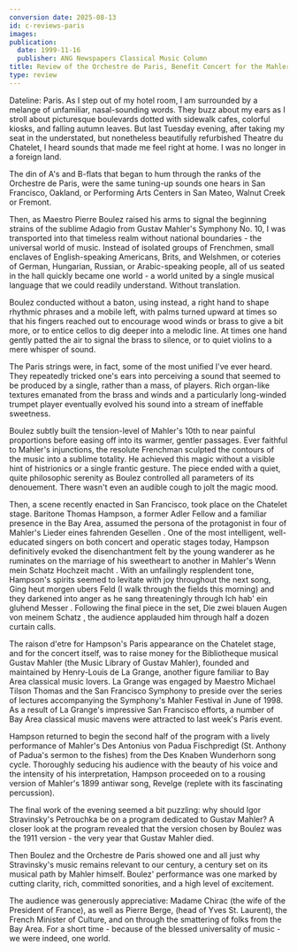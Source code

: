 ```yaml
---
conversion date: 2025-08-13
id: c-reviews-paris
images:
publication:
  date: 1999-11-16
  publisher: ANG Newspapers Classical Music Column
title: Review of the Orchestre de Paris, Benefit Concert for the Mahler Library
type: review
---
```


Dateline: Paris. As I step out of my hotel room, I am surrounded by a melange of unfamiliar, nasal-sounding words. They buzz about my ears as I stroll about picturesque boulevards dotted with sidewalk cafes, colorful kiosks, and falling autumn leaves. But last Tuesday evening, after taking my seat in the understated, but nonetheless beautifully refurbished Theatre du Chatelet, I heard sounds that made me feel right at home. I was no longer in a foreign land.

The din of A's and B-flats that began to hum through the ranks of the Orchestre de Paris, were the same tuning-up sounds one hears in San Francisco, Oakland, or Performing Arts Centers in San Mateo, Walnut Creek or Fremont.

Then, as Maestro Pierre Boulez raised his arms to signal the beginning strains of the sublime Adagio from Gustav Mahler's Symphony No. 10, I was transported into that timeless realm without national boundaries - the universal world of music. Instead of isolated groups of Frenchmen, small enclaves of English-speaking Americans, Brits, and Welshmen, or coteries of German, Hungarian, Russian, or Arabic-speaking people, all of us seated in the hall quickly became one world - a world united by a single musical language that we could readily understand. Without translation.

Boulez conducted without a baton, using instead, a right hand to shape rhythmic phrases and a mobile left, with palms turned upward at times so that his fingers reached out to encourage wood winds or brass to give a bit more, or to entice cellos to dig deeper into a melodic line. At times one hand gently patted the air to signal the brass to silence, or to quiet violins to a mere whisper of sound.

The Paris strings were, in fact, some of the most unified I've ever heard. They repeatedly tricked one's ears into perceiving a sound that seemed to be produced by a single, rather than a mass, of players. Rich organ-like textures emanated from the brass and winds and a particularly long-winded trumpet player eventually evolved his sound into a stream of ineffable sweetness.

Boulez subtly built the tension-level of Mahler's 10th to near painful proportions before easing off into its warmer, gentler passages. Ever faithful to Mahler's injunctions, the resolute Frenchman sculpted the contours of the music into a sublime totality. He achieved this magic without a visible hint of histrionics or a single frantic gesture. The piece ended with a quiet, quite philosophic serenity as Boulez controlled all parameters of its denouement. There wasn't even an audible cough to jolt the magic mood.

Then, a scene recently enacted in San Francisco, took place on the Chatelet stage. Baritone Thomas Hampson, a former Adler Fellow and a familiar presence in the Bay Area, assumed the persona of the protagonist in four of Mahler's  Lieder eines fahrenden Gesellen . One of the most intelligent, well-educated singers on both concert and operatic stages today, Hampson definitively evoked the disenchantment felt by the young wanderer as he ruminates on the marriage of his sweetheart to another in Mahler's  Wenn mein Schatz Hochzeit macht . With an unfailingly resplendent tone, Hampson's spirits seemed to levitate with joy throughout the next song,  Ging heut morgen ubers Feld  (I walk through the fields this morning) and they darkened into anger as he sang threateningly through  Ich hab' ein gluhend Messer . Following the final piece in the set,  Die zwei blauen Augen von meinem Schatz , the audience applauded him through half a dozen curtain calls.

The raison d'etre for Hampson's Paris appearance on the Chatelet stage, and for the concert itself, was to raise money for the Bibliotheque musical Gustav Mahler (the Music Library of Gustav Mahler), founded and maintained by Henry-Louis de La Grange, another figure familiar to Bay Area classical music lovers. La Grange was engaged by Maestro Michael Tilson Thomas and the San Francisco Symphony to preside over the series of lectures accompanying the Symphony's Mahler Festival in June of 1998. As a result of La Grange's impressive San Francisco efforts, a number of Bay Area classical music mavens were attracted to last week's Paris event.

Hampson returned to begin the second half of the program with a lively performance of Mahler's  Des Antonius von Padua Fischpredigt  (St. Anthony of Padua's sermon to the fishes) from the  Des Knaben Wunderhorn  song cycle. Thoroughly seducing his audience with the beauty of his voice and the intensity of his interpretation, Hampson proceeded on to a rousing version of Mahler's 1899 antiwar song,  Revelge  (replete with its fascinating percussion).

The final work of the evening seemed a bit puzzling: why should Igor Stravinsky's  Petrouchka  be on a program dedicated to Gustav Mahler? A closer look at the program revealed that the version chosen by Boulez was the 1911 version - the very year that Gustav Mahler died.

Then Boulez and the Orchestre de Paris showed one and all just why Stravinsky's music remains relevant to our century, a century set on its musical path by Mahler himself. Boulez' performance was one marked by cutting clarity, rich, committed sonorities, and a high level of excitement.

The audience was generously appreciative: Madame Chirac (the wife of the President of France), as well as Pierre Berge, (head of Yves St. Laurent), the French Minister of Culture, and on through the smattering of folks from the Bay Area. For a short time - because of the blessed universality of music - we were indeed, one world.
